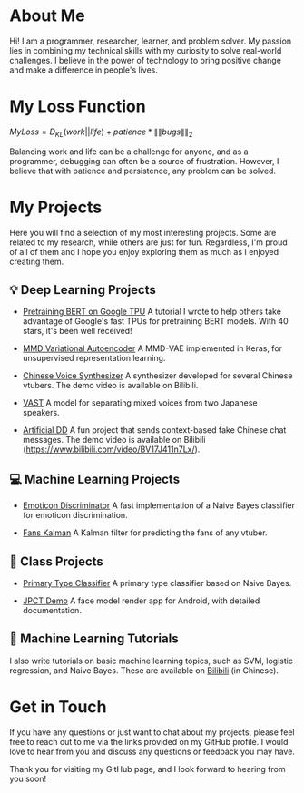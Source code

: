 # About Me

Hi! I am a programmer, researcher, learner, and problem solver. My passion lies in combining my technical skills with my curiosity to solve real-world challenges. I believe in the power of technology to bring positive change and make a difference in people's lives.

# My Loss Function

$MyLoss = D_{KL}(work||life) + patience * \left \| \left \| bugs \right \| \right \| _2$  

Balancing work and life can be a challenge for anyone, and as a programmer, debugging can often be a source of frustration. However, I believe that with patience and persistence, any problem can be solved.

# My Projects

Here you will find a selection of my most interesting projects. Some are related to my research, while others are just for fun. Regardless, I'm proud of all of them and I hope you enjoy exploring them as much as I enjoyed creating them.

## 💡 Deep Learning Projects

- [Pretraining BERT on Google TPU](https://github.com/pren1/A_Pipeline_Of_Pretraining_Bert_On_Google_TPU)
  A tutorial I wrote to help others take advantage of Google's fast TPUs for pretraining BERT models. With 40 stars, it's been well received!

- [MMD Variational Autoencoder](https://github.com/pren1/keras-MMD-Variational-Autoencoder)
  A MMD-VAE implemented in Keras, for unsupervised representation learning.

- [Chinese Voice Synthesizer](https://www.bilibili.com/video/BV1fS4y1k7C3/)
  A synthesizer developed for several Chinese vtubers. The demo video is available on Bilibili.

- [VAST](https://github.com/pren1/VAST)
  A model for separating mixed voices from two Japanese speakers.

- [Artificial DD](https://github.com/pren1/Artificial_dd)
  A fun project that sends context-based fake Chinese chat messages. The demo video is available on Bilibili (https://www.bilibili.com/video/BV17J411n7Lx/).

## 💻 Machine Learning Projects

- [Emoticon Discriminator](https://github.com/pren1/Fast_naive_bayes)
  A fast implementation of a Naive Bayes classifier for emoticon discrimination.

- [Fans Kalman](https://github.com/pren1/fans_kalman)
  A Kalman filter for predicting the fans of any vtuber.

## 📖 Class Projects

- [Primary Type Classifier](https://github.com/pren1/naive_bayes)
  A primary type classifier based on Naive Bayes.

- [JPCT Demo](https://github.com/pren1/JPCT_demo)
  A face model render app for Android, with detailed documentation.

## 🌟 Machine Learning Tutorials

I also write tutorials on basic machine learning topics, such as SVM, logistic regression, and Naive Bayes. These are available on [Bilibili](https://www.bilibili.com/read/readlist/rl619919) (in Chinese).

# Get in Touch

If you have any questions or just want to chat about my projects, please feel free to reach out to me via the links provided on my GitHub profile. I would love to hear from you and discuss any questions or feedback you may have. 

Thank you for visiting my GitHub page, and I look forward to hearing from you soon!
